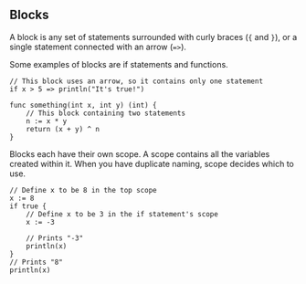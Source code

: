 ## Blocks
A block is any set of statements surrounded with curly braces (`{` and `}`), or a single statement connected with an arrow (`=>`).

Some examples of blocks are if statements and functions.
```
// This block uses an arrow, so it contains only one statement
if x > 5 => println("It's true!")

func something(int x, int y) (int) { 
    // This block containing two statements
    n := x * y
    return (x + y) ^ n
}
```

Blocks each have their own scope. A scope contains all the variables created within it. When you have duplicate naming, scope decides which to use.
```
// Define x to be 8 in the top scope
x := 8
if true {
    // Define x to be 3 in the if statement's scope
    x := -3
    
    // Prints "-3"
    println(x)
}
// Prints "8"
println(x)
```